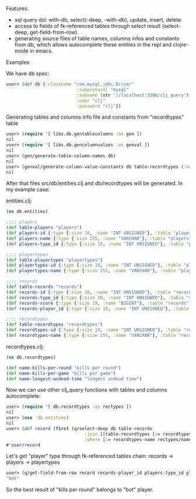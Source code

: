 Features:

* sql query dsl: with-db, select(-deep, -with-db), update, insert, delete.
* access to fields of fk-referenced tables through select result (select-deep, get-field-from-row).
* generating source files of table names, columns infos and constants from db, which allows
  autocomplete these entities in the repl and clojre-mode in emacs.

Examples

We have db spec:

```clj
user> (def db {:classname "com.mysql.jdbc.Driver"
                           :subprotocol "mysql"
                           :subname (str "//localhost:3306/clj_query")
                           :user "clj"
                           :password "clj"})
```

Generating tables and columns info file and constants from "recordtypes" table

```clj
user> (require '[ libs.db.gentablecolumns :as gen ])
nil
user> (require '[ libs.db.gencolumnvalues :as genval ])
nil
user> (gen/generate-table-column-names db)
nil
user> (genval/generate-column-value-constants db table-recordtypes (:name recordtypes-name))
nil
```

After that files src/db/entities.clj and db/recordtypes will be generated. In my example case:

entities.clj:

```clj
(ns db.entities)

;;;; players
(def table-players "players")
(def players-id {:type {:size 10, :name "INT UNSIGNED"}, :table "players", :name "id"})
(def players-name {:type {:size 255, :name "VARCHAR"}, :table "players", :name "name"})
(def players-type_id {:type {:size 10, :name "INT UNSIGNED"}, :table "players", :name "type_id"})

;;;; playertypes
(def table-playertypes "playertypes")
(def playertypes-id {:type {:size 10, :name "INT UNSIGNED"}, :table "playertypes", :name "id"})
(def playertypes-name {:type {:size 255, :name "VARCHAR"}, :table "playertypes", :name "name"})

;;;; records
(def table-records "records")
(def records-id {:type {:size 10, :name "INT UNSIGNED"}, :table "records", :name "id"})
(def records-type_id {:type {:size 10, :name "INT UNSIGNED"}, :table "records", :name "type_id"})
(def records-score {:type {:size 19, :name "BIGINT"}, :table "records", :name "score"})
(def records-player_id {:type {:size 10, :name "INT UNSIGNED"}, :table "records", :name "player_id"})

;;;; recordtypes
(def table-recordtypes "recordtypes")
(def recordtypes-id {:type {:size 10, :name "INT UNSIGNED"}, :table "recordtypes", :name "id"})
(def recordtypes-name {:type {:size 255, :name "VARCHAR"}, :table "recordtypes", :name "name"})
```

recordtypes.clj:

```clj
(ns db.recordtypes)

(def name-kills-per-round "kills per round")
(def name-kills-per-game "kills per game")
(def name-longest-undead-time "longest undead time")
```


Now we can use other clj_query functions with tables and columns autocomplete:

```clj
user> (require '[ db.recordtypes :as rectypes ])
nil
user> (use 'db.entities)
nil
user> (def record (first (q/select-deep db table-records 
                              :join [[table-recordtypes [:= recordtypes-id records-type_id]]] 
                              :where [:= recordtypes-name rectypes/name-kills-per-round])))
#'user/record
```

Let's get "player" type through fk-referenced tables chain: records -> players -> playertypes

```clj
user> (q/get-field-from-row record records-player_id players-type_id playertypes-name)
"bot"
```

So the best result of "kills per round" belongs to "bot" player.
